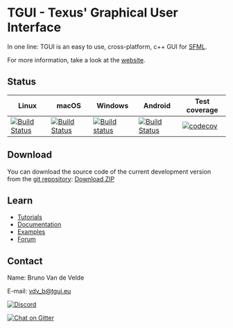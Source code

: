 TGUI - Texus' Graphical User Interface
=======================================

In one line: TGUI is an easy to use, cross-platform, c++ GUI for [SFML](https://www.sfml-dev.org).

For more information, take a look at the [website](https://tgui.eu).


Status
------

| Linux | macOS | Windows | Android | Test coverage |
|-------|-------|---------|---------|---------------|
| [![Build Status](https://travis-matrix-badges.herokuapp.com/repos/texus/TGUI/branches/0.8/2)](https://travis-ci.org/texus/TGUI) | [![Build Status](https://travis-matrix-badges.herokuapp.com/repos/texus/TGUI/branches/0.8/4)](https://travis-ci.org/texus/TGUI) | [![Build status](https://ci.appveyor.com/api/projects/status/16e3yl71hq8x0c46/branch/0.8?svg=true)](https://ci.appveyor.com/project/texus/tgui/branch/0.8) | [![Build Status](https://travis-matrix-badges.herokuapp.com/repos/texus/TGUI/branches/0.8/3)](https://travis-ci.org/texus/TGUI) | [![codecov](https://codecov.io/gh/texus/TGUI/branch/0.8/graph/badge.svg)](https://codecov.io/gh/texus/TGUI/branch/0.8) |


Download
--------

You can download the source code of the current development version from the [git repository](https://github.com/texus/TGUI/tree/0.8): [Download ZIP](https://github.com/texus/TGUI/archive/0.8.zip)

Learn
-----

* [Tutorials](https://tgui.eu/tutorials/0.8)
* [Documentation](https://tgui.eu/documentation/0.8)
* [Examples](https://tgui.eu/examples/0.8)
* [Forum](https://forum.tgui.eu)


Contact
-------

Name: Bruno Van de Velde

E-mail: vdv_b@tgui.eu

[![Discord](https://img.shields.io/badge/chat-on_discord-7389D8.svg?logo=discord&logoColor=ffffff&labelColor=6A7EC2)](https://discord.gg/Msf4vyx)

[![Chat on Gitter](https://badges.gitter.im/texus/TGUI.png)](https://gitter.im/texus/TGUI)
